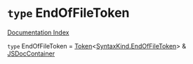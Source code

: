 # `type` EndOfFileToken

[Documentation Index](../README.md)

`type` EndOfFileToken = [Token](../private.interface.Token/README.md)\<[SyntaxKind.EndOfFileToken](../private.enum.SyntaxKind/README.md#endoffiletoken--1)> \& [JSDocContainer](../private.interface.JSDocContainer/README.md)